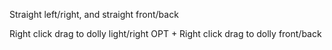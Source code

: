 
Straight left/right, and straight front/back

Right click drag to dolly light/right
OPT + Right click drag to dolly front/back